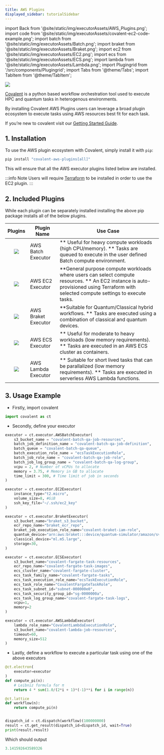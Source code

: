```yaml
---
title: AWS Plugins
displayed_sidebar: tutorialSidebar
---
```


import Back from '@site/static/img/executorAssets/AWS_Plugins.png';
import code from '@site/static/img/executorAssets/covalent-ec2-code-example.png';
import batch from '@site/static/img/executorAssets/Batch.png';
import braket from '@site/static/img/executorAssets/Braket.png';
import ec2 from '@site/static/img/executorAssets/EC2.png';
import ecs from '@site/static/img/executorAssets/ECS.png';
import lambda from '@site/static/img/executorAssets/Lambda.png';
import Plugingrid from '/src/components/Plugingrid';
import Tabs from '@theme/Tabs';
import TabItem from '@theme/TabItem';

<img src='/img/executorAssets/AWS_Plugins.png'/>

[Covalent](https://github.com/AgnostiqHQ/covalent) is a python based workflow orchestration tool used to execute HPC and quantum tasks in heterogenous environments.

By installing Covalent AWS Plugins users can leverage a broad plugin ecosystem to execute tasks using AWS resources best fit for each task.

<Plugingrid code={code}/>

If you’re new to covalent visit our [Getting Started Guide](/docs/get-started/quick-start).

## 1. Installation

To use the AWS plugin ecosystem with Covalent, simply install it with `pip`:

```bash
pip install "covalent-aws-plugins[all]"
```

This will ensure that all the AWS executor plugins listed below are installed.

:::info Note
Users will require [Terraform](https://www.terraform.io/downloads) to be installed in order to use the EC2 plugin.
:::

## 2. Included Plugins

While each plugin can be separately installed installing the above pip package installs all of the below plugins.

<div className="tables">

|       Plugins       | Plugin Name         | Use Case                                                                                                                                                                              |
| :-----------------: | ------------------- | ------------------------------------------------------------------------------------------------------------------------------------------------------------------------------------- |
| <img src={batch}/>  | AWS Batch Executor  | ** Useful for heavy compute workloads (high CPU/memory). ** Tasks are queued to execute in the user defined Batch compute environment.                                                |
|  <img src={ec2}/>   | AWS EC2 Executor    | **General purpose compute workloads where users can select compute resources. ** An EC2 instance is auto-provisioned using Terraform with selected compute settings to execute tasks. |
| <img src={braket}/> | AWS Braket Executor | **Suitable for Quantum/Classical hybrid workflows. ** Tasks are executed using a combination of classical and quantum devices.                                                        |
|  <img src={ecs}/>   | AWS ECS Executor    | ** Useful for moderate to heavy workloads (low memory requirements). ** Tasks are executed in an AWS ECS cluster as containers.                                                       |
| <img src={lambda}/> | AWS Lambda Executor | ** Suitable for short lived tasks that can be parallalized (low memory requirements). ** Tasks are executed in serverless AWS Lambda functions.                                       |

</div>

## 3. Usage Example

- Firstly, import covalent

```py
import covalent as ct
```

- Secondly, define your executor

<Tabs>
  <TabItem value="Batch" label="Batch" default>

```py
executor = ct.executor.AWSBatchExecutor(
    s3_bucket_name = "covalent-batch-qa-job-resources",
    batch_job_definition_name = "covalent-batch-qa-job-definition",
    batch_queue = "covalent-batch-qa-queue",
    batch_execution_role_name = "ecsTaskExecutionRole",
    batch_job_role_name = "covalent-batch-qa-job-role",
    batch_job_log_group_name = "covalent-batch-qa-log-group",
    vcpu = 2, # Number of vCPUs to allocate
    memory = 3.75, # Memory in GB to allocate
    time_limit = 300, # Time limit of job in seconds
)
```

  </TabItem>
  <TabItem value="EC2" label="EC2">

```py
executor = ct.executor.EC2Executor(
    instance_type="t2.micro",
    volume_size=8, #GiB
    ssh_key_file="~/.ssh/ec2_key"
)
```

  </TabItem>
  <TabItem value="Braket" label="Braket">

```py
executor = ct.executor.BraketExecutor(
    s3_bucket_name="braket_s3_bucket",
    ecr_repo_name="braket_ecr_repo",
    braket_job_execution_role_name="covalent-braket-iam-role",
    quantum_device="arn:aws:braket:::device/quantum-simulator/amazon/sv1",
    classical_device="ml.m5.large",
    storage=30,
)
```

  </TabItem>
  <TabItem value="ECS" label="ECS">

```py
executor = ct.executor.ECSExecutor(
    s3_bucket_name="covalent-fargate-task-resources",
    ecr_repo_name="covalent-fargate-task-images",
    ecs_cluster_name="covalent-fargate-cluster",
    ecs_task_family_name="covalent-fargate-tasks",
    ecs_task_execution_role_name="ecsTaskExecutionRole",
    ecs_task_role_name="CovalentFargateTaskRole",
    ecs_task_subnet_id="subnet-000000e0",
    ecs_task_security_group_id="sg-0000000a",
    ecs_task_log_group_name="covalent-fargate-task-logs",
    vcpu=1,
    memory=2
)
```

  </TabItem>
  <TabItem value="Lambda" label="Lambda">

```py
executor = ct.executor.AWSLambdaExecutor(
    lambda_role_name="CovalentLambdaExecutionRole",
    s3_bucket_name="covalent-lambda-job-resources",
    timeout=60,
    memory_size=512
)
```

  </TabItem>
</Tabs>

- Lastly, define a workflow to execute a particular task using one of the above executors

```py
@ct.electron(
    executor=executor
)
def compute_pi(n):
    # Leibniz formula for π
    return 4 * sum(1.0/(2*i + 1)*(-1)**i for i in range(n))

@ct.lattice
def workflow(n):
    return compute_pi(n)


dispatch_id = ct.dispatch(workflow)(100000000)
result = ct.get_result(dispatch_id=dispatch_id, wait=True)
print(result.result)

```

Which should output

```py
3.141592643589326
```
